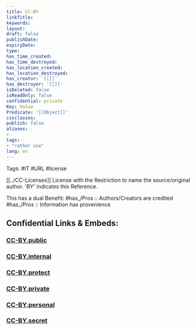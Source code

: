 ```yaml
---
title: CC-BY
linkTitle: 
keywords: 
layout: 
draft: false
publishDate: 
expiryDate: 
type: 
has_time_created: 
has_time_destroyed: 
has_location_created: 
has_location_destroyed: 
has_creator: '[[]]'
has_destroyer: '[[]]'
isDeleted: false
isReadOnly: false
confidential: private
Key: Value
Predicate: '[[Object]]'
cssclasses: 
publish: false
aliases:
- 
tags:
- "rather use"
lang: en
---
```


Tags: #IT #URL #license 

[[../CC-Licenses]] License with the Restriction to name the source/original author. 
'BY' indicates this Reference.

This has a dual Benefit: 
#has_/Pros :: Authors/Creators are credited 
#has_/Pros :: Information has provenience 


## Confidential Links & Embeds: 

### [CC-BY.public](/_public\cc\CC-Licenses/CC-BY.public.md) 

### [CC-BY.internal](/_internal\cc\CC-Licenses/CC-BY.internal.md) 

### [CC-BY.protect](/_protect\cc\CC-Licenses/CC-BY.protect.md) 

### [CC-BY.private](/_private\cc\CC-Licenses/CC-BY.private.md) 

### [CC-BY.personal](/_personal\cc\CC-Licenses/CC-BY.personal.md) 

### [CC-BY.secret](/_secret\cc\CC-Licenses/CC-BY.secret.md)

